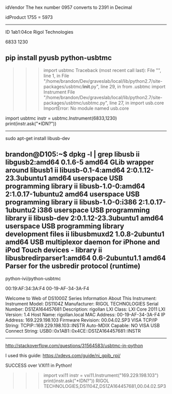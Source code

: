 
idVendor
The hex number 0957 converts to 2391 in Decimal

idProduct
1755 = 5973



-----
ID 1ab1:04ce Rigol Technologies

6833
1230

pip install pyusb python-usbtmc
----
>>> import usbtmc
Traceback (most recent call last):
  File "<stdin>", line 1, in <module>
  File "/home/brandon/Dev/graveslab/local/lib/python2.7/site-packages/usbtmc/__init__.py", line 29, in <module>
    from .usbtmc import Instrument
  File "/home/brandon/Dev/graveslab/local/lib/python2.7/site-packages/usbtmc/usbtmc.py", line 27, in <module>
    import usb.core
ImportError: No module named usb.core

import usbtmc
instr =  usbtmc.Instrument(6833,1230)
print(instr.ask("*IDN?"))

----
sudo apt-get install libusb-dev

brandon@D105:~$ dpkg -l | grep libusb
ii  libgusb2:amd64                                              0.1.6-5                                             amd64        GLib wrapper around libusb1
ii  libusb-0.1-4:amd64                                          2:0.1.12-23.3ubuntu1                                amd64        userspace USB programming library
ii  libusb-1.0-0:amd64                                          2:1.0.17-1ubuntu2                                   amd64        userspace USB programming library
ii  libusb-1.0-0:i386                                           2:1.0.17-1ubuntu2                                   i386         userspace USB programming library
ii  libusb-dev                                                  2:0.1.12-23.3ubuntu1                                amd64        userspace USB programming library development files
ii  libusbmuxd2                                                 1.0.8-2ubuntu1                                      amd64        USB multiplexor daemon for iPhone and iPod Touch devices - library
ii  libusbredirparser1:amd64                                    0.6-2ubuntu1.1                                      amd64        Parser for the usbredir protocol (runtime)
----

python-ivi/python-usbtmc


00:19:AF:34:3A:F4
00-19-AF-34-3A-F4

Welcome to Web of DS1000Z Series
Information About This Instrument:
Instrument Model:	DS1104Z
Manufacturer:	RIGOL TECHNOLOGIES
Serial Number:	DS1ZA164457681
Description:	rigollan
LXI Class:	LXI Core 2011
LXI Version:	1.4
Host Name:	rigollan.local
MAC Address:	00-19-AF-34-3A-F4
IP Address:	169.229.198.103
Firmware Revision:	00.04.02.SP3
VISA TCP/IP String:	TCPIP::169.229.198.103::INSTR
Auto-MDIX Capable:	NO
VISA USB Connect String:	USB0::0x1AB1::0x4CE::DS1ZA164457681::INSTR

----
http://stackoverflow.com/questions/31564583/usbtmc-in-python

I used this guide:
https://xdevs.com/guide/ni_gpib_rpi/

SUCCESS over VXI11 in Python!

>>> import vxi11
>>> instr = vxi11.Instrument("169.229.198.103")
>>> print(instr.ask("*IDN?"))
RIGOL TECHNOLOGIES,DS1104Z,DS1ZA164457681,00.04.02.SP3






